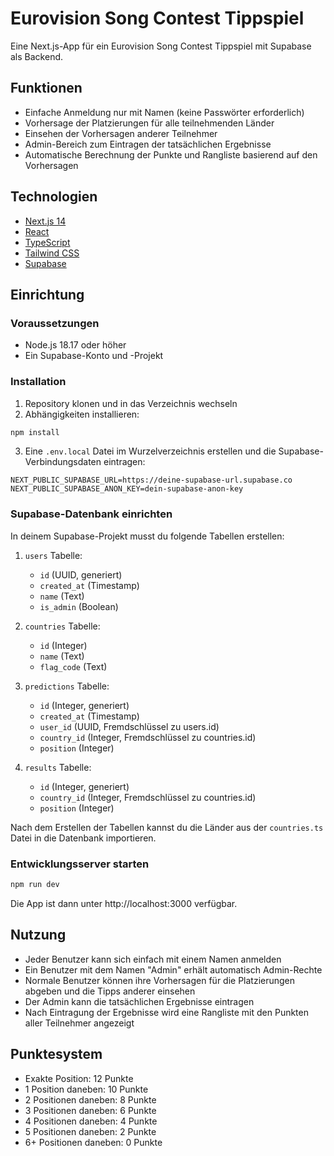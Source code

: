 # Eurovision Song Contest Tippspiel

Eine Next.js-App für ein Eurovision Song Contest Tippspiel mit Supabase als Backend.

## Funktionen

- Einfache Anmeldung nur mit Namen (keine Passwörter erforderlich)
- Vorhersage der Platzierungen für alle teilnehmenden Länder
- Einsehen der Vorhersagen anderer Teilnehmer
- Admin-Bereich zum Eintragen der tatsächlichen Ergebnisse
- Automatische Berechnung der Punkte und Rangliste basierend auf den Vorhersagen

## Technologien

- [Next.js 14](https://nextjs.org/)
- [React](https://reactjs.org/)
- [TypeScript](https://www.typescriptlang.org/)
- [Tailwind CSS](https://tailwindcss.com/)
- [Supabase](https://supabase.io/)

## Einrichtung

### Voraussetzungen

- Node.js 18.17 oder höher
- Ein Supabase-Konto und -Projekt

### Installation

1. Repository klonen und in das Verzeichnis wechseln
2. Abhängigkeiten installieren:

```bash
npm install
```

3. Eine `.env.local` Datei im Wurzelverzeichnis erstellen und die Supabase-Verbindungsdaten eintragen:

```
NEXT_PUBLIC_SUPABASE_URL=https://deine-supabase-url.supabase.co
NEXT_PUBLIC_SUPABASE_ANON_KEY=dein-supabase-anon-key
```

### Supabase-Datenbank einrichten

In deinem Supabase-Projekt musst du folgende Tabellen erstellen:

1. `users` Tabelle:

   - `id` (UUID, generiert)
   - `created_at` (Timestamp)
   - `name` (Text)
   - `is_admin` (Boolean)

2. `countries` Tabelle:

   - `id` (Integer)
   - `name` (Text)
   - `flag_code` (Text)

3. `predictions` Tabelle:

   - `id` (Integer, generiert)
   - `created_at` (Timestamp)
   - `user_id` (UUID, Fremdschlüssel zu users.id)
   - `country_id` (Integer, Fremdschlüssel zu countries.id)
   - `position` (Integer)

4. `results` Tabelle:
   - `id` (Integer, generiert)
   - `country_id` (Integer, Fremdschlüssel zu countries.id)
   - `position` (Integer)

Nach dem Erstellen der Tabellen kannst du die Länder aus der `countries.ts` Datei in die Datenbank importieren.

### Entwicklungsserver starten

```bash
npm run dev
```

Die App ist dann unter http://localhost:3000 verfügbar.

## Nutzung

- Jeder Benutzer kann sich einfach mit einem Namen anmelden
- Ein Benutzer mit dem Namen "Admin" erhält automatisch Admin-Rechte
- Normale Benutzer können ihre Vorhersagen für die Platzierungen abgeben und die Tipps anderer einsehen
- Der Admin kann die tatsächlichen Ergebnisse eintragen
- Nach Eintragung der Ergebnisse wird eine Rangliste mit den Punkten aller Teilnehmer angezeigt

## Punktesystem

- Exakte Position: 12 Punkte
- 1 Position daneben: 10 Punkte
- 2 Positionen daneben: 8 Punkte
- 3 Positionen daneben: 6 Punkte
- 4 Positionen daneben: 4 Punkte
- 5 Positionen daneben: 2 Punkte
- 6+ Positionen daneben: 0 Punkte
